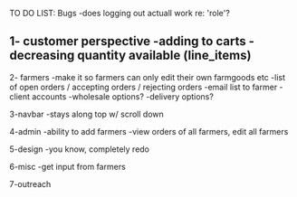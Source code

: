 
TO DO LIST:
Bugs
 -does logging out actuall work re: 'role'?

1- customer perspective
 -adding to carts
 -decreasing quantity available (line_items)
 -

2- farmers 
 -make it so farmers can only edit their own farmgoods etc
 -list of open orders / accepting orders / rejecting orders
 -email list to farmer 
 -client accounts 
 -wholesale options?
 -delivery options?

3-navbar
 -stays along top w/ scroll down

4-admin
 -ability to add farmers
 -view orders of all farmers, edit all farmers 

5-design
 -you know, completely redo 

6-misc 
 -get input from farmers 

7-outreach 
